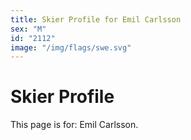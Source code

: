 ```yaml
---
title: Skier Profile for Emil Carlsson
sex: "M"
id: "2112"
image: "/img/flags/swe.svg" 
---
```


# Skier Profile

This page is for: Emil Carlsson.
    